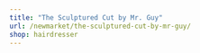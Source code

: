 ```yaml
---
title: "The Sculptured Cut by Mr. Guy"
url: /newmarket/the-sculptured-cut-by-mr-guy/
shop: hairdresser
---
```

